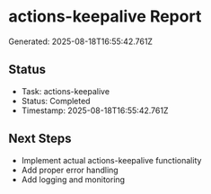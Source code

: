 # actions-keepalive Report

Generated: 2025-08-18T16:55:42.761Z

## Status
- Task: actions-keepalive
- Status: Completed
- Timestamp: 2025-08-18T16:55:42.761Z

## Next Steps
- Implement actual actions-keepalive functionality
- Add proper error handling
- Add logging and monitoring

